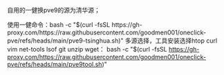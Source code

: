 自用的一健换pve9的源为清华源；

使用一健命令：bash -c "$(curl -fsSL https://gh-proxy.com/https://raw.githubusercontent.com/goodmen001/oneclick-pve/refs/heads/main/pve9-tsinghua.sh)"
多源选择，工具安装选择htop curl vim net-tools lsof git unzip wget：
bash -c "$(curl -fsSL https://gh-proxy.com/https://raw.githubusercontent.com/goodmen001/oneclick-pve/refs/heads/main/pve9tool.sh)"
